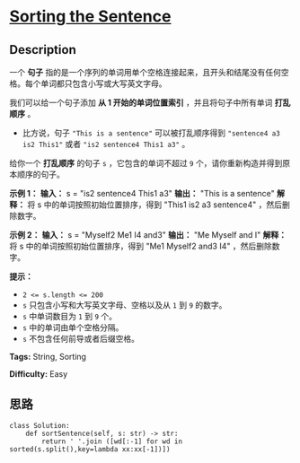 # [Sorting the Sentence][title]

## Description

一个 **句子** 指的是一个序列的单词用单个空格连接起来，且开头和结尾没有任何空格。每个单词都只包含小写或大写英文字母。

我们可以给一个句子添加 **从 1 开始的单词位置索引** ，并且将句子中所有单词 **打乱顺序** 。

  * 比方说，句子 `"This is a sentence"` 可以被打乱顺序得到 `"sentence4 a3 is2 This1"` 或者 `"is2 sentence4 This1 a3"` 。

给你一个 **打乱顺序** 的句子 `s` ，它包含的单词不超过 `9` 个，请你重新构造并得到原本顺序的句子。

**示例 1：**
            **输入：** s = "is2 sentence4 This1 a3"    **输出：** "This is a sentence"    **解释：** 将 s 中的单词按照初始位置排序，得到 "This1 is2 a3 sentence4" ，然后删除数字。    

**示例 2：**
            **输入：** s = "Myself2 Me1 I4 and3"    **输出：** "Me Myself and I"    **解释：** 将 s 中的单词按照初始位置排序，得到 "Me1 Myself2 and3 I4" ，然后删除数字。

**提示：**

  * `2 <= s.length <= 200`
  * `s` 只包含小写和大写英文字母、空格以及从 `1` 到 `9` 的数字。
  * `s` 中单词数目为 `1` 到 `9` 个。
  * `s` 中的单词由单个空格分隔。
  * `s` 不包含任何前导或者后缀空格。


**Tags:** String, Sorting

**Difficulty:** Easy

## 思路

``` python3
class Solution:
    def sortSentence(self, s: str) -> str:
        return ' '.join ([wd[:-1] for wd in sorted(s.split(),key=lambda xx:xx[-1])])
```

[title]: https://leetcode-cn.com/problems/sorting-the-sentence
